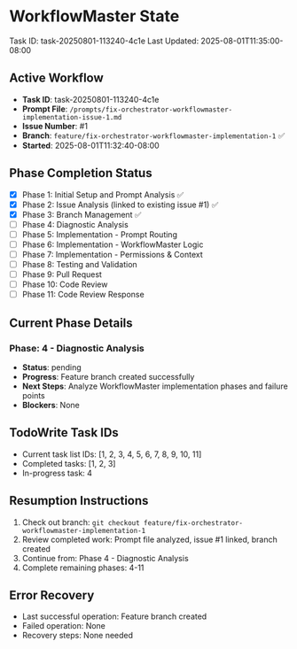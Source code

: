 # WorkflowMaster State
Task ID: task-20250801-113240-4c1e
Last Updated: 2025-08-01T11:35:00-08:00

## Active Workflow
- **Task ID**: task-20250801-113240-4c1e
- **Prompt File**: `/prompts/fix-orchestrator-workflowmaster-implementation-issue-1.md`
- **Issue Number**: #1
- **Branch**: `feature/fix-orchestrator-workflowmaster-implementation-1` ✅
- **Started**: 2025-08-01T11:32:40-08:00

## Phase Completion Status
- [x] Phase 1: Initial Setup and Prompt Analysis ✅
- [x] Phase 2: Issue Analysis (linked to existing issue #1) ✅
- [x] Phase 3: Branch Management ✅
- [ ] Phase 4: Diagnostic Analysis
- [ ] Phase 5: Implementation - Prompt Routing
- [ ] Phase 6: Implementation - WorkflowMaster Logic
- [ ] Phase 7: Implementation - Permissions & Context
- [ ] Phase 8: Testing and Validation
- [ ] Phase 9: Pull Request
- [ ] Phase 10: Code Review
- [ ] Phase 11: Code Review Response

## Current Phase Details
### Phase: 4 - Diagnostic Analysis
- **Status**: pending
- **Progress**: Feature branch created successfully
- **Next Steps**: Analyze WorkflowMaster implementation phases and failure points
- **Blockers**: None

## TodoWrite Task IDs
- Current task list IDs: [1, 2, 3, 4, 5, 6, 7, 8, 9, 10, 11]
- Completed tasks: [1, 2, 3]
- In-progress task: 4

## Resumption Instructions
1. Check out branch: `git checkout feature/fix-orchestrator-workflowmaster-implementation-1`
2. Review completed work: Prompt file analyzed, issue #1 linked, branch created
3. Continue from: Phase 4 - Diagnostic Analysis
4. Complete remaining phases: 4-11

## Error Recovery
- Last successful operation: Feature branch created
- Failed operation: None
- Recovery steps: None needed